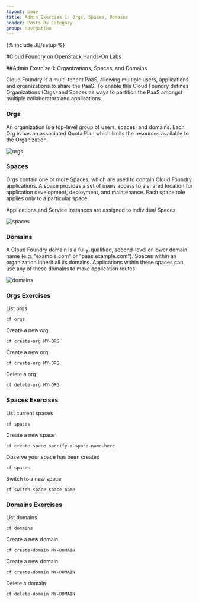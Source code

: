 ```yaml
---
layout: page
title: Admin Exercise 1: Orgs, Spaces, Domains
header: Posts By Category
group: navigation
---
```

{% include JB/setup %}

#Cloud Foundry on OpenStack Hands-On Labs

##Admin Exercise 1: Organizations, Spaces, and Domains

Cloud Foundry is a multi-tenent PaaS, allowing multiple users,
applications and organizations to share the PaaS. To enable this Cloud
Foundry defines Organizations (Orgs) and Spaces as ways to partition
the PaaS amongst multiple collaborators and applications.

### Orgs

An organization is a top-level group of users, spaces, and
domains. Each Org is has an associated Quota Plan which limits the
resources available to the Organization.

![orgs](http://www.activestate.com/sites/default/files/blog_import_images/org-with-quota-defs-400px.png)



### Spaces

Orgs contain one or more Spaces, which are used to contain Cloud
Foundry applications. A space provides a set of users access to a
shared location for application development, deployment, and
maintenance. Each space role applies only to a particular space.

Applications and Service Instances are assigned to individual Spaces.

![spaces](http://www.activestate.com/sites/default/files/blog_import_images/spaces-with-apps-services-450px.png)

### Domains


A Cloud Foundry domain is a fully-qualified, second-level or lower
domain name (e.g. "example.com" or "paas.example.com"). Spaces within
an organization inherit all its domains. Applications within these
spaces can use any of these domains to make application routes.

![domains](http://www.activestate.com/sites/default/files/blog_import_images/org-space-route-domain-450px.png)


### Orgs Exercises

List orgs

```
cf orgs
```

Create a new org

```
cf create-org MY-ORG
```

Create a new org

```
cf create-org MY-ORG
```

Delete a org

```
cf delete-org MY-ORG
```


### Spaces Exercises

List current spaces

```
cf spaces
```

Create a new space

```
cf create-space specify-a-space-name-here
```

Observe your space has been created

```
cf spaces
```

Switch to a new space

```
cf switch-space space-name
```




### Domains Exercises

List domains
```
cf domains
```

Create a new domain
```
cf create-domain MY-DOMAIN
```

Create a new domain
```
cf create-domain MY-DOMAIN
```

Delete a domain
```
cf delete-domain MY-DOMAIN
```
